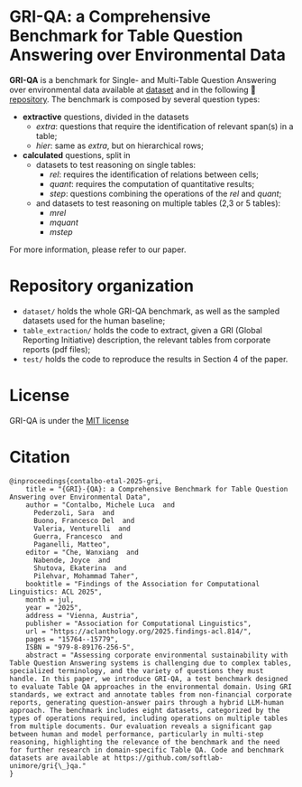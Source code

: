 # GRI-QA: a Comprehensive Benchmark for Table Question Answering over Environmental Data

**GRI-QA** is a benchmark for Single- and Multi-Table Question Answering over environmental data available at [dataset](./dataset/) and in the following 🤗 [repository](https://huggingface.co/datasets/lucacontalbo/GRI-QA). The benchmark is composed by several question types:  
- **extractive** questions, divided in the datasets  
  - *extra*: questions that require the identification of relevant span(s) in a table;  
  - *hier*: same as *extra*, but on hierarchical rows;  
- **calculated** questions, split in  
  - datasets to test reasoning on single tables:  
    - *rel*: requires the identification of relations between cells;  
    - *quant*: requires the computation of quantitative results;  
    - *step*: questions combining the operations of the *rel* and *quant*;  
  - and datasets to test reasoning on multiple tables (2,3 or 5 tables):  
    - *mrel*  
    - *mquant*  
    - *mstep*  

For more information, please refer to our paper.

# Repository organization

- `dataset/` holds the whole GRI-QA benchmark, as well as the sampled datasets used for the human baseline;
- `table_extraction/` holds the code to extract, given a GRI (Global Reporting Initiative) description, the relevant tables from corporate reports (pdf files);
- `test/` holds the code to reproduce the results in Section 4 of the paper.

# License

GRI-QA is under the [MIT license](./LICENSE)

# Citation

```
@inproceedings{contalbo-etal-2025-gri,
    title = "{GRI}-{QA}: a Comprehensive Benchmark for Table Question Answering over Environmental Data",
    author = "Contalbo, Michele Luca  and
      Pederzoli, Sara  and
      Buono, Francesco Del  and
      Valeria, Venturelli  and
      Guerra, Francesco  and
      Paganelli, Matteo",
    editor = "Che, Wanxiang  and
      Nabende, Joyce  and
      Shutova, Ekaterina  and
      Pilehvar, Mohammad Taher",
    booktitle = "Findings of the Association for Computational Linguistics: ACL 2025",
    month = jul,
    year = "2025",
    address = "Vienna, Austria",
    publisher = "Association for Computational Linguistics",
    url = "https://aclanthology.org/2025.findings-acl.814/",
    pages = "15764--15779",
    ISBN = "979-8-89176-256-5",
    abstract = "Assessing corporate environmental sustainability with Table Question Answering systems is challenging due to complex tables, specialized terminology, and the variety of questions they must handle. In this paper, we introduce GRI-QA, a test benchmark designed to evaluate Table QA approaches in the environmental domain. Using GRI standards, we extract and annotate tables from non-financial corporate reports, generating question-answer pairs through a hybrid LLM-human approach. The benchmark includes eight datasets, categorized by the types of operations required, including operations on multiple tables from multiple documents. Our evaluation reveals a significant gap between human and model performance, particularly in multi-step reasoning, highlighting the relevance of the benchmark and the need for further research in domain-specific Table QA. Code and benchmark datasets are available at https://github.com/softlab-unimore/gri{\_}qa."
}
```
